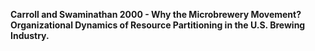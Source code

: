 **Carroll and Swaminathan 2000 - Why the Microbrewery Movement? Organizational Dynamics of Resource Partitioning in the U.S. Brewing Industry.**